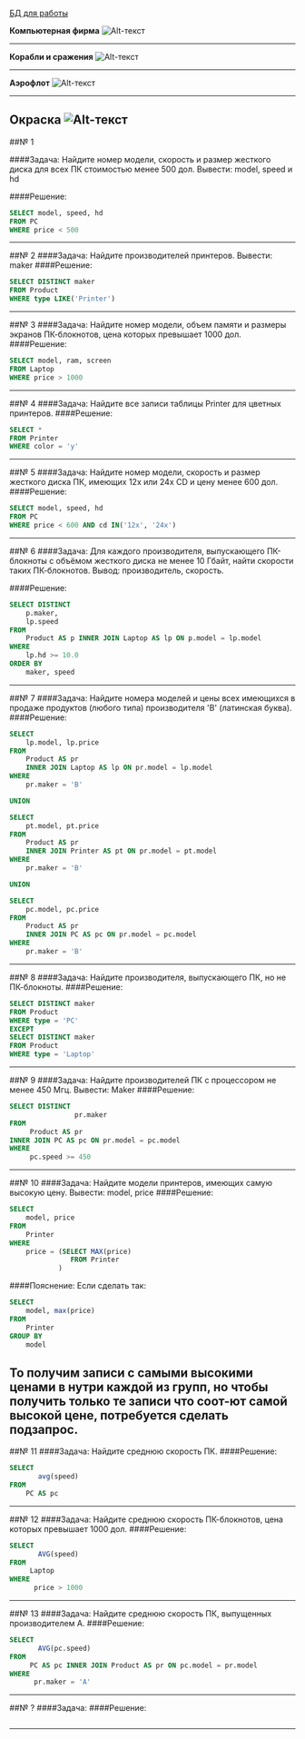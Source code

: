 [БД для работы](https://sql-ex.ru/help/select13.php#db_1)

**Компьютерная фирма**
![Alt-текст](../img/1.png "Рабочая БД")

---
**Корабли и сражения**
![Alt-текст](../img/2.png "Рабочая БД")

---
**Аэрофлот**
![Alt-текст](../img/3.png "Рабочая БД")

---
**Окраска**
![Alt-текст](../img/4.png "Рабочая БД")
---

##№ 1

####Задача:
Найдите номер модели, скорость и размер жесткого диска
для всех ПК стоимостью менее 500 дол. Вывести: model,
speed и hd

####Решение:
```sql
SELECT model, speed, hd 
FROM PC
WHERE price < 500
```

***

##№ 2
####Задача:
Найдите производителей принтеров. Вывести: maker
####Решение:
```sql
SELECT DISTINCT maker 
FROM Product 
WHERE type LIKE('Printer')
```

***


##№ 3
####Задача:
Найдите номер модели, объем памяти и размеры экранов 
ПК-блокнотов, цена которых превышает 1000 дол.
####Решение:
```sql
SELECT model, ram, screen
FROM Laptop
WHERE price > 1000
```

***

##№ 4
####Задача:
Найдите все записи таблицы Printer для цветных принтеров.
####Решение:
```sql
SELECT * 
FROM Printer
WHERE color = 'y'
```

***

##№ 5
####Задача:
Найдите номер модели, скорость и размер жесткого диска ПК,
имеющих 12x или 24x CD и цену менее 600 дол.
####Решение:
```sql
SELECT model, speed, hd
FROM PC
WHERE price < 600 AND cd IN('12x', '24x')
```

***

##№ 6
####Задача:
Для каждого производителя, выпускающего ПК-блокноты c 
объёмом жесткого диска не менее 10 Гбайт, найти скорости
таких ПК-блокнотов. Вывод: производитель, скорость.

####Решение:
```sql
SELECT DISTINCT
    p.maker,
    lp.speed
FROM
    Product AS p INNER JOIN Laptop AS lp ON p.model = lp.model
WHERE
    lp.hd >= 10.0
ORDER BY 
    maker, speed
```

***

##№ 7
####Задача:
Найдите номера моделей и цены всех имеющихся в
продаже продуктов (любого типа) производителя 
'B' (латинская буква).
####Решение:
```sql
SELECT 
    lp.model, lp.price 
FROM 
    Product AS pr 
    INNER JOIN Laptop AS lp ON pr.model = lp.model
WHERE 
    pr.maker = 'B'

UNION

SELECT 
    pt.model, pt.price 
FROM 
    Product AS pr 
    INNER JOIN Printer AS pt ON pr.model = pt.model
WHERE 
    pr.maker = 'B'

UNION

SELECT 
    pc.model, pc.price 
FROM 
    Product AS pr 
    INNER JOIN PC AS pc ON pr.model = pc.model
WHERE
    pr.maker = 'B'
```



***

##№ 8
####Задача:
Найдите производителя, выпускающего ПК, 
но не ПК-блокноты.
####Решение:
```sql
SELECT DISTINCT maker 
FROM Product 
WHERE type = 'PC'
EXCEPT
SELECT DISTINCT maker 
FROM Product 
WHERE type = 'Laptop'

```

***

##№ 9
####Задача:
Найдите производителей ПК с процессором 
не менее 450 Мгц. Вывести: Maker
####Решение:
```sql
SELECT DISTINCT 
                pr.maker 
FROM 
     Product AS pr 
INNER JOIN PC AS pc ON pr.model = pc.model
WHERE 
     pc.speed >= 450
```

***

##№ 10
####Задача:
Найдите модели принтеров, имеющих 
самую высокую цену. Вывести: model, price
####Решение:
```sql
SELECT 
    model, price 
FROM 
    Printer 
WHERE 
    price = (SELECT MAX(price)
               FROM Printer
            )
```
####Пояснение:
Если сделать так:
```sql
SELECT 
    model, max(price)
FROM 
    Printer 
GROUP BY 
    model
```
То получим записи с самыми высокими ценами в 
нутри каждой из групп, но чтобы получить только те
записи что соот-ют самой высокой цене, потребуется 
сделать подзапрос.
---


##№ 11
####Задача:
Найдите среднюю скорость ПК.
####Решение:
```sql
SELECT 
       avg(speed)
FROM 
    PC AS pc
```

---

##№ 12
####Задача:
Найдите среднюю скорость ПК-блокнотов, цена которых 
превышает 1000 дол.
####Решение:
```sql
SELECT 
       AVG(speed) 
FROM 
     Laptop
WHERE 
      price > 1000
```

---

##№ 13
####Задача:
Найдите среднюю скорость ПК, выпущенных производителем A.
####Решение:
```sql
SELECT 
       AVG(pc.speed)
FROM 
     PC AS pc INNER JOIN Product AS pr ON pc.model = pr.model 
WHERE 
      pr.maker = 'A'
```

---

##№ ?
####Задача:
####Решение:
```sql

```

---

